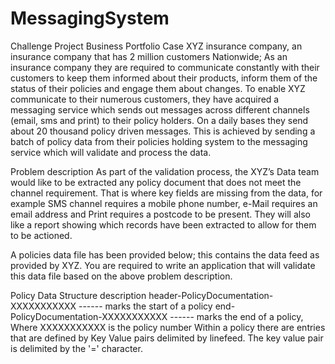 # MessagingSystem
Challenge Project
Business Portfolio Case
XYZ insurance company, an insurance company that has 2 million customers Nationwide; As an insurance company they are required to communicate constantly with their customers to keep them informed about their products, inform them of the status of their policies and engage them about changes.
To enable XYZ communicate to their numerous customers, they have acquired a messaging service which sends out messages across different channels (email, sms and print) to their policy holders. On a daily bases they send about 20 thousand policy driven messages. This is achieved by sending a batch of policy data from their policies holding system to the messaging service which will validate and process the data.






Problem description
As part of the validation process, the XYZ’s Data team would like to be extracted any policy document that does not meet the channel requirement. That is where key fields are missing from the data, for example SMS channel requires a mobile phone number, e-Mail requires an email address and Print requires a postcode to be present. They will also like a report showing which records have been extracted to allow for them to be actioned.

A policies data file has been provided below; this contains the data feed as provided by XYZ. You are required to write an application that will validate this data file based on the above problem description.
 
Policy Data Structure description
header-PolicyDocumentation-XXXXXXXXXXX   ------ marks the start of a policy
end-PolicyDocumentation-XXXXXXXXXXX      ------ marks the end of a policy, 
Where XXXXXXXXXXX is the policy number
Within a policy there are entries that are defined by Key Value pairs delimited by linefeed. The key value pair is delimited by the '=' character.
